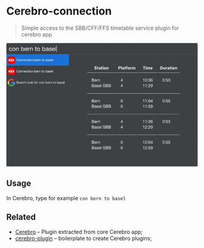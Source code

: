 # Cerebro-connection

> Simple access to the SBB/CFF/FFS timetable service plugin for cerebro app

![](screenshot.png)

## Usage

In Cerebro, type for example `con bern to basel`


## Related

* [Cerebro](http://github.com/KELiON/cerebro) – Plugin extracted from core Cerebro app;
* [cerebro-plugin](http://github.com/KELiON/cerebro-plugin) – boilerplate to create Cerebro plugins;